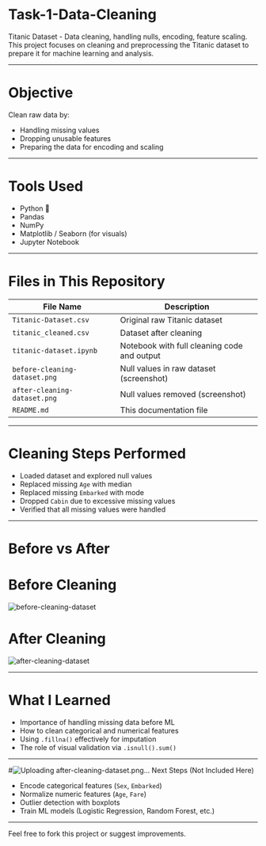 # Task-1-Data-Cleaning
Titanic Dataset - Data cleaning, handling nulls, encoding, feature scaling.
This project focuses on cleaning and preprocessing the Titanic dataset to prepare it for machine learning and analysis.

---

# Objective

Clean raw data by:
- Handling missing values
- Dropping unusable features
- Preparing the data for encoding and scaling

---

# Tools Used

- Python 🐍
- Pandas
- NumPy
- Matplotlib / Seaborn (for visuals)
- Jupyter Notebook

---

# Files in This Repository

| File Name                    | Description                                  |
|-----------------------------|----------------------------------------------|
| `Titanic-Dataset.csv`       | Original raw Titanic dataset                 |
| `titanic_cleaned.csv`       | Dataset after cleaning                       |
| `titanic-dataset.ipynb`     | Notebook with full cleaning code and output  |
| `before-cleaning-dataset.png` | Null values in raw dataset (screenshot)     |
| `after-cleaning-dataset.png`  | Null values removed (screenshot)            |
| `README.md`                 | This documentation file                      |

---

# Cleaning Steps Performed

- Loaded dataset and explored null values
- Replaced missing `Age` with median
- Replaced missing `Embarked` with mode
- Dropped `Cabin` due to excessive missing values
- Verified that all missing values were handled

---

# Before vs After

# Before Cleaning
![before-cleaning-dataset](https://github.com/user-attachments/assets/5fbb270e-1f99-4337-97d3-1f5cd4fcb06c)


# After Cleaning
![after-cleaning-dataset](https://github.com/user-attachments/assets/8ead78cf-9df0-4f76-b3e4-5dda4c64b714)

---

# What I Learned

- Importance of handling missing data before ML
- How to clean categorical and numerical features
- Using `.fillna()` effectively for imputation
- The role of visual validation via `.isnull().sum()`

---

#![Uploading after-cleaning-dataset.png…]()
 Next Steps (Not Included Here)

- Encode categorical features (`Sex`, `Embarked`)
- Normalize numeric features (`Age`, `Fare`)
- Outlier detection with boxplots
- Train ML models (Logistic Regression, Random Forest, etc.)

---

Feel free to fork this project or suggest improvements.
